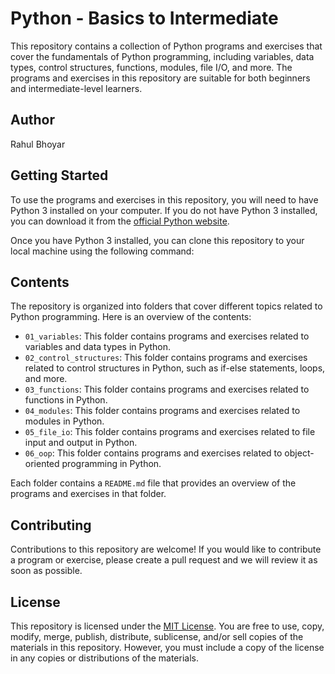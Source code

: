 # Python - Basics to Intermediate

This repository contains a collection of Python programs and exercises that cover the fundamentals of Python programming, including variables, data types, control structures, functions, modules, file I/O, and more. The programs and exercises in this repository are suitable for both beginners and intermediate-level learners.

## Author

Rahul Bhoyar

## Getting Started

To use the programs and exercises in this repository, you will need to have Python 3 installed on your computer. If you do not have Python 3 installed, you can download it from the [official Python website](https://www.python.org/downloads/).

Once you have Python 3 installed, you can clone this repository to your local machine using the following command:

## Contents

The repository is organized into folders that cover different topics related to Python programming. Here is an overview of the contents:

* `01_variables`: This folder contains programs and exercises related to variables and data types in Python.
* `02_control_structures`: This folder contains programs and exercises related to control structures in Python, such as if-else statements, loops, and more.
* `03_functions`: This folder contains programs and exercises related to functions in Python.
* `04_modules`: This folder contains programs and exercises related to modules in Python.
* `05_file_io`: This folder contains programs and exercises related to file input and output in Python.
* `06_oop`: This folder contains programs and exercises related to object-oriented programming in Python.

Each folder contains a `README.md` file that provides an overview of the programs and exercises in that folder.

## Contributing

Contributions to this repository are welcome! If you would like to contribute a program or exercise, please create a pull request and we will review it as soon as possible.

## License

This repository is licensed under the [MIT License](https://opensource.org/licenses/MIT). You are free to use, copy, modify, merge, publish, distribute, sublicense, and/or sell copies of the materials in this repository. However, you must include a copy of the license in any copies or distributions of the materials.
